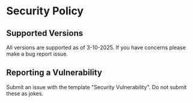 # Security Policy

## Supported Versions

All versions are supported as of 3-10-2025.
If you have concerns please make a bug report issue.

## Reporting a Vulnerability

Submit an issue with the template "Security Vulnerability".
Do not submit these as jokes.
